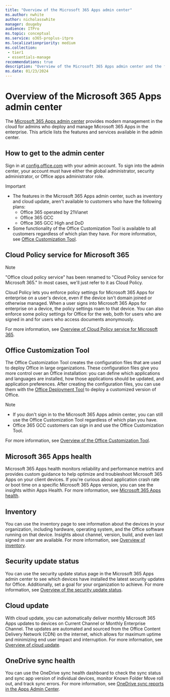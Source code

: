 ```yaml
---
title: "Overview of the Microsoft 365 Apps admin center"
ms.author: nwhite
author: nicholasswhite
manager: dougeby
audience: ITPro
ms.topic: conceptual
ms.service: o365-proplus-itpro
ms.localizationpriority: medium
ms.collection: 
 - tier1
 - essentials-manage
recommendations: true
description: "Overview of the Microsoft 365 Apps admin center and the features and services available in the admin center."
ms.date: 01/23/2024
---
```


# Overview of the Microsoft 365 Apps admin center

The [Microsoft 365 Apps admin center](https://config.office.com/) provides modern management in the cloud for admins who  deploy and manage Microsoft 365 Apps in the enterprise. This article lists the features and services available in the admin center.

## How to get to the admin center

Sign in at [config.office.com](https://config.office.com/) with your admin account. To sign into the admin center, your account must have either the global administrator, security administrator, or Office apps administrator role.

> [!IMPORTANT]
>- The features in the Microsoft 365 Apps admin center, such as inventory and cloud update, aren't available to customers who have the following plans:
>   - Office 365 operated by 21Vianet
>   - Office 365 GCC
>   - Office 365 GCC High and DoD
>- Some functionality of the Office Customization Tool is available to all customers regardless of which plan they have. For more information, see [Office Customization Tool](#office-customization-tool).

## Cloud Policy service for Microsoft 365

> [!NOTE]
> "Office cloud policy service" has been renamed to "Cloud Policy service for Microsoft 365." In most cases, we'll just refer to it as Cloud Policy.

Cloud Policy lets you enforce policy settings for Microsoft 365 Apps for enterprise on a user's device, even if the device isn't domain joined or otherwise managed. When a user signs into Microsoft 365 Apps for enterprise on a device, the policy settings roam to that device. You can also enforce some policy settings for Office for the web, both for users who are signed in and for users who access documents anonymously.

For more information, see [Overview of Cloud Policy service for Microsoft 365](overview-cloud-policy.md).

## Office Customization Tool

The Office Customization Tool creates the configuration files that are used to deploy Office in large organizations. These configuration files give you more control over an Office installation: you can define which applications and languages are installed, how those applications should be updated, and application preferences. After creating the configuration files, you can use them with the [Office Deployment Tool](../overview-office-deployment-tool.md) to deploy a customized version of Office.

> [!NOTE]
> - If you don't sign in to the Microsoft 365 Apps admin center, you can still use the Office Customization Tool regardless of which plan you have.
> - Office 365 GCC customers can sign in and use the Office Customization Tool.

For more information, see [Overview of the Office Customization Tool](overview-office-customization-tool.md).

## Microsoft 365 Apps health

Microsoft 365 Apps health monitors reliability and performance metrics and provides custom guidance to help optimize and troubleshoot Microsoft 365 Apps on your client devices. If you're curious about application crash rate or boot time on a specific Microsoft 365 Apps version, you can see the insights within Apps Health. For more information, see [Microsoft 365 Apps health](microsoft-365-apps-health.md).

## Inventory

You can use the inventory page to see information about the devices in your organization, including hardware, operating system, and the Office software running on that device. Insights about channel, version, build, and even last signed in user are available. For more information, see [Overview of inventory](inventory.md).

## Security update status

You can use the security update status page in the Microsoft 365 Apps admin center to see which devices have installed the latest security updates for Office. Additionally, set a goal for your organization to achieve. For more information, see [Overview of the security update status](security-update-status.md).

## Cloud update

With cloud update, you can automatically deliver monthly Microsoft 365 Apps updates to devices on Current Channel or Monthly Enterprise Channel. The updates are automated and sourced from the Office Content Delivery Network (CDN) on the internet, which allows for maximum uptime and minimizing end user impact and interruption. For more information, see [Overview of cloud update](cloud-update.md).

## OneDrive sync health

You can use the OneDrive sync health dashboard to check the sync status and sync app version of individual devices, monitor Known Folder Move roll out, and track sync errors. For more information, see [OneDrive sync reports in the Apps Admin Center](/onedrive/sync-health).